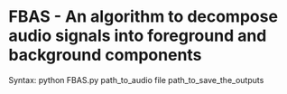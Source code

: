 # FBAS - An algorithm to decompose audio signals into foreground and background components

Syntax: python FBAS.py path_to_audio file path_to_save_the_outputs


<!--
Example decomposition:
-->
<!--
#![Noisy speech spectrogram](noisy_color.jpg)
#![Foreground speech spectrogram](foreground_color.jpg)
#![Background speech spectrogram](background_color.jpg)
-->
